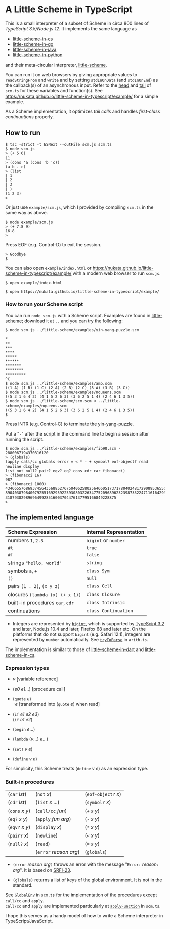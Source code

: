 # A Little Scheme in TypeScript

This is a small interpreter of a subset of Scheme
in circa 800 lines of _TypeScript 3.5/Node.js 12_.
It implements the same language as

- [little-scheme-in-cs](https://github.com/nukata/little-scheme-in-cs)
- [little-scheme-in-go](https://github.com/nukata/little-scheme-in-go)
- [little-scheme-in-java](https://github.com/nukata/little-scheme-in-java)
- [little-scheme-in-python](https://github.com/nukata/little-scheme-in-python)


and their meta-circular interpreter, 
[little-scheme](https://github.com/nukata/little-scheme).

You can run it on web browsers by giving appropriate values to
`readStringFrom` and `write` and by setting
`stdInOnData` (and `stdInOnEnd`) as the callback(s) of an asynchronous input.
Refer to the [head](scm.ts#L12-L18) and [tail](scm.ts#L720-L746) of `scm.ts`
for these variables and function(s).
See https://nukata.github.io/little-scheme-in-typescript/example/
for a simple example.

As a Scheme implementation, 
it optimizes _tail calls_ and handles _first-class continuations_ properly.


## How to run

```
$ tsc -strict -t ESNext --outFile scm.js scm.ts
$ node scm.js
> (+ 5 6)
11
> (cons 'a (cons 'b 'c))
(a b . c)
> (list
| 1
| 2
| 3
| )
(1 2 3)
> 
```


Or just use `example/scm.js`, which I provided by compiling `scm.ts`
in the same way as above.

```
$ node example/scm.js
> (+ 7.8 9)
16.8
> 
```


Press EOF (e.g. Control-D) to exit the session.

```
> Goodbye
$ 
```


You can also open `example/index.html`
or 
https://nukata.github.io/little-scheme-in-typescript/example/
with a modern web browser to run `scm.js`.

```
$ open example/index.html
```

```
$ open https://nukata.github.io/little-scheme-in-typescript/example/
```


### How to run your Scheme script

You can run `node scm.js` with a Scheme script.
Examples are found in 
[little-scheme](https://github.com/nukata/little-scheme);
download it at `..` and you can try the following:


```
$ node scm.js ../little-scheme/examples/yin-yang-puzzle.scm

*
**
***
****
*****
******
*******
********
*********
^C
$ node scm.js ../little-scheme/examples/amb.scm
((1 A) (1 B) (1 C) (2 A) (2 B) (2 C) (3 A) (3 B) (3 C))
$ node scm.js ../little-scheme/examples/nqueens.scm
((5 3 1 6 4 2) (4 1 5 2 6 3) (3 6 2 5 1 4) (2 4 6 1 3 5))
$ node scm.js ../little-scheme/scm.scm < ../little-scheme/examples/nqueens.scm
((5 3 1 6 4 2) (4 1 5 2 6 3) (3 6 2 5 1 4) (2 4 6 1 3 5))
$ 
```

Press INTR (e.g. Control-C) to terminate the yin-yang-puzzle.

Put a "`-`" after the script in the command line to begin a session 
after running the script.

```
$ node scm.js ../little-scheme/examples/fib90.scm -
2880067194370816120
> (globals)
(apply call/cc globals error = < * - + symbol? eof-object? read newline display
list not null? pair? eqv? eq? cons cdr car fibonacci)
> (fibonacci 16)
987
> (fibonacci 1000)
43466557686937456435688527675040625802564660517371780402481729089536555417949051
89040387984007925516929592259308032263477520968962323987332247116164299644090653
3187938298969649928516003704476137795166849228875
> 
```


## The implemented language

| Scheme Expression                   | Internal Representation             |
|:------------------------------------|:------------------------------------|
| numbers `1`, `2.3`                  | `bigint` or `number`                |
| `#t`                                | `true`                              |
| `#f`                                | `false`                             |
| strings `"hello, world"`            | `string`                            |
| symbols `a`, `+`                    | `class Sym`                         |
| `()`                                | `null`                              |
| pairs `(1 . 2)`, `(x y z)`          | `class Cell`                        |
| closures `(lambda (x) (+ x 1))`     | `class Closure`                     |
| built-in procedures `car`, `cdr`    | `class Intrinsic`                   |
| continuations                       | `class Continuation`                |

- Integers are represented by
  [`bigint`](https://developer.mozilla.org/en-US/docs/Web/JavaScript/Reference/Global_Objects/BigInt),
  which is supported by
  [TypeScipt 3.2](https://www.typescriptlang.org/docs/handbook/release-notes/typescript-3-2.html)
  and later,  Node.js 10.4 and later, Firefox 68 and later etc.
  On the platforms that do not support `bigint` (e.g. Safari 12.1), integers
  are represented by `number` automatically.
  See [`tryToParse`](arith.ts#L73-L83) in `arith.ts`.

The implementation is similar to those of
[little-scheme-in-dart](https://github.com/nukata/little-scheme-in-dart) and
[little-scheme-in-cs](https://github.com/nukata/little-scheme-in-cs).


### Expression types

- _v_  [variable reference]

- (_e0_ _e1_...)  [procedure call]

- (`quote` _e_)  
  `'`_e_ [transformed into (`quote` _e_) when read]

- (`if` _e1_ _e2_ _e3_)  
  (`if` _e1_ _e2_)

- (`begin` _e_...)

- (`lambda` (_v_...) _e_...)

- (`set!` _v_ _e_)

- (`define` _v_ _e_)

For simplicity, this Scheme treats (`define` _v_ _e_) as an expression type.


### Built-in procedures

|                      |                          |                     |
|:---------------------|:-------------------------|:--------------------|
| (`car` _lst_)        | (`not` _x_)              | (`eof-object?` _x_) |
| (`cdr` _lst_)        | (`list` _x_ ...)         | (`symbol?` _x_)     |
| (`cons` _x_ _y_)     | (`call/cc` _fun_)        | (`+` _x_ _y_)       |
| (`eq?` _x_ _y_)      | (`apply` _fun_ _arg_)    | (`-` _x_ _y_)       |
| (`eqv?` _x_ _y_)     | (`display` _x_)          | (`*` _x_ _y_)       |
| (`pair?` _x_)        | (`newline`)              | (`<` _x_ _y_)       |
| (`null?` _x_)        | (`read`)                 | (`=` _x_ _y_)       |
|                      | (`error` _reason_ _arg_) | (`globals`)         |

- `(error` _reason_ _arg_`)` throws an error with the message
  "`Error:` _reason_`:` _arg_".
  It is based on [SRFI-23](https://srfi.schemers.org/srfi-23/srfi-23.html).

- `(globals)` returns a list of keys of the global environment.
  It is not in the standard.

See [`GlobalEnv`](scm.ts#L317-L368)
in `scm.ts` for the implementation of the procedures
except `call/cc` and `apply`.  
`call/cc` and `apply` are implemented particularly at 
[`applyFunction`](scm.ts#L511-L546) in `scm.ts`.

I hope this serves as a handy model of how to write a Scheme interpreter
in TypeScript/JavaScript.
